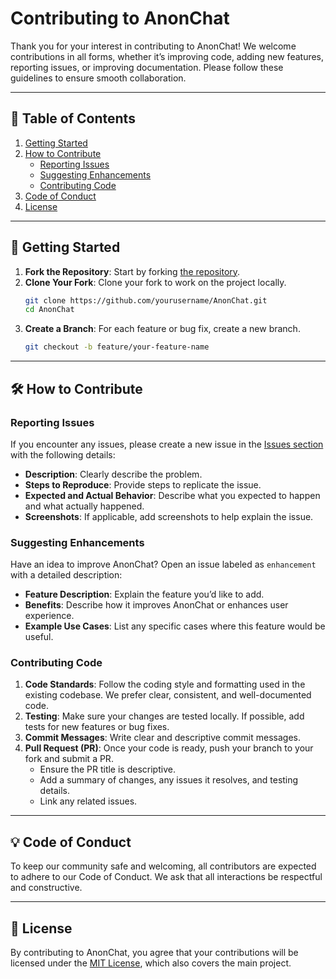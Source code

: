 # Contributing to AnonChat

Thank you for your interest in contributing to AnonChat! We welcome contributions in all forms, whether it’s improving code, adding new features, reporting issues, or improving documentation. Please follow these guidelines to ensure smooth collaboration.

---

## 📌 Table of Contents

1. [Getting Started](#getting-started)
2. [How to Contribute](#how-to-contribute)
   - [Reporting Issues](#reporting-issues)
   - [Suggesting Enhancements](#suggesting-enhancements)
   - [Contributing Code](#contributing-code)
3. [Code of Conduct](#code-of-conduct)
4. [License](#license)

---

## 🚀 Getting Started

1. **Fork the Repository**: Start by forking [the repository](https://github.com/Taki-Monroe/AnonChat).
2. **Clone Your Fork**: Clone your fork to work on the project locally.
   ```bash
   git clone https://github.com/yourusername/AnonChat.git
   cd AnonChat
   ```
3. **Create a Branch**: For each feature or bug fix, create a new branch.
   ```bash
   git checkout -b feature/your-feature-name
   ```

---

## 🛠️ How to Contribute

### Reporting Issues

If you encounter any issues, please create a new issue in the [Issues section](https://github.com/Taki-Monroe/AnonChat/issues) with the following details:

- **Description**: Clearly describe the problem.
- **Steps to Reproduce**: Provide steps to replicate the issue.
- **Expected and Actual Behavior**: Describe what you expected to happen and what actually happened.
- **Screenshots**: If applicable, add screenshots to help explain the issue.

### Suggesting Enhancements

Have an idea to improve AnonChat? Open an issue labeled as `enhancement` with a detailed description:

- **Feature Description**: Explain the feature you’d like to add.
- **Benefits**: Describe how it improves AnonChat or enhances user experience.
- **Example Use Cases**: List any specific cases where this feature would be useful.

### Contributing Code

1. **Code Standards**: Follow the coding style and formatting used in the existing codebase. We prefer clear, consistent, and well-documented code.
2. **Testing**: Make sure your changes are tested locally. If possible, add tests for new features or bug fixes.
3. **Commit Messages**: Write clear and descriptive commit messages.
4. **Pull Request (PR)**: Once your code is ready, push your branch to your fork and submit a PR.
   - Ensure the PR title is descriptive.
   - Add a summary of changes, any issues it resolves, and testing details.
   - Link any related issues.

---

## 💡 Code of Conduct

To keep our community safe and welcoming, all contributors are expected to adhere to our Code of Conduct. We ask that all interactions be respectful and constructive.

---

## 📜 License

By contributing to AnonChat, you agree that your contributions will be licensed under the [MIT License](https://github.com/Taki-Monroe/AnonChat/blob/main/LICENSE), which also covers the main project.

